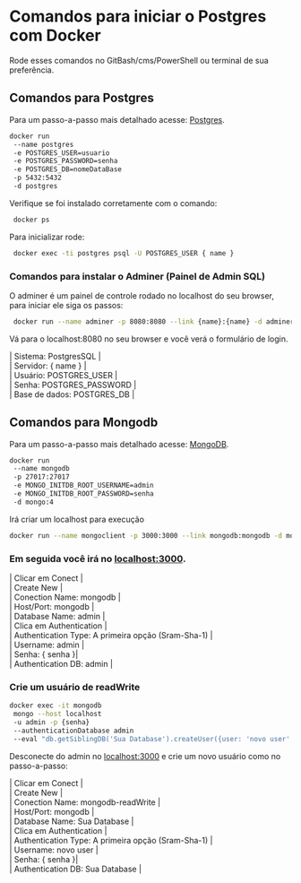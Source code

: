 # Comandos para iniciar o Postgres com Docker

Rode esses comandos no GitBash/cms/PowerShell ou terminal de sua preferência.

## Comandos para Postgres

Para um passo-a-passo mais detalhado acesse: [Postgres](https://hub.docker.com/_/postgres).

```bash
docker run
 --name postgres
 -e POSTGRES_USER=usuario
 -e POSTGRES_PASSWORD=senha
 -e POSTGRES_DB=nomeDataBase
 -p 5432:5432
 -d postgres
```

Verifique se foi instalado corretamente com o comando:

```bash
 docker ps
```

Para inicializar rode:

```bash
 docker exec -ti postgres psql -U POSTGRES_USER { name }
```

### Comandos para instalar o Adminer (Painel de Admin SQL)

O adminer é um painel de controle rodado no localhost do seu browser, para iniciar ele siga os passos:

```bash
 docker run --name adminer -p 8080:8080 --link {name}:{name} -d adminer
```

Vá para o localhost:8080 no seu browser e você verá o formulário de login.

| Sistema: PostgresSQL | \
| Servidor: { name } | \
| Usuário: POSTGRES_USER | \
| Senha: POSTGRES_PASSWORD | \
| Base de dados: POSTGRES_DB |

## Comandos para Mongodb

Para um passo-a-passo mais detalhado acesse: [MongoDB](https://hub.docker.com/_/mongo).

```bash
docker run
 --name mongodb
 -p 27017:27017
 -e MONGO_INITDB_ROOT_USERNAME=admin
 -e MONGO_INITDB_ROOT_PASSWORD=senha
 -d mongo:4
```

Irá criar um localhost para execução

```bash
docker run --name mongoclient -p 3000:3000 --link mongodb:mongodb -d mongoclient/mongoclient
```

### Em seguida você irá no [localhost:3000](http://localhost:3000/).

| Clicar em Conect | \
| Create New | \
| Conection Name: mongodb | \
| Host/Port: mongodb | \
| Database Name: admin | \
| Clica em Authentication | \
| Authentication Type: A primeira opção (Sram-Sha-1) | \
| Username: admin | \
| Senha: { senha }| \
| Authentication DB: admin |

### Crie um usuário de readWrite

```bash
docker exec -it mongodb
 mongo --host localhost
 -u admin -p {senha}
 --authenticationDatabase admin
 --eval "db.getSiblingDB('Sua Database').createUser({user: 'novo user', pwd: 'senha', roles: [{role: 'readWrite', db: 'Sua Database'}]})"
```

Desconecte do admin no [localhost:3000](http://localhost:3000/) e crie um novo usuário como no passo-a-passo:

| Clicar em Conect | \
| Create New | \
| Conection Name: mongodb-readWrite | \
| Host/Port: mongodb | \
| Database Name: Sua Database | \
| Clica em Authentication | \
| Authentication Type: A primeira opção (Sram-Sha-1) | \
| Username: novo user | \
| Senha: { senha }| \
| Authentication DB: Sua Database |

